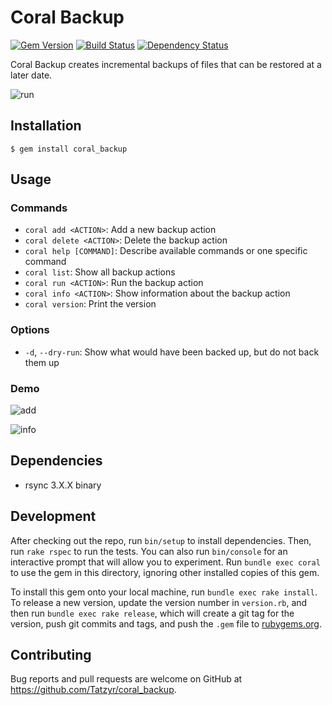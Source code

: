 # Coral Backup

[![Gem Version](https://badge.fury.io/rb/coral_backup.svg)](http://badge.fury.io/rb/coral_backup)
[![Build Status](https://travis-ci.org/Tatzyr/coral_backup.svg?branch=master)](https://travis-ci.org/Tatzyr/coral_backup)
[![Dependency Status](https://gemnasium.com/Tatzyr/coral_backup.svg)](https://gemnasium.com/Tatzyr/coral_backup)

Coral Backup creates incremental backups of files that can be restored at a later date.

![run](https://cloud.githubusercontent.com/assets/1025461/8147090/2d8be3bc-1299-11e5-8c46-50127cf74246.gif)

## Installation

```
$ gem install coral_backup
```

## Usage
### Commands

* `coral add <ACTION>`: Add a new backup action
* `coral delete <ACTION>`: Delete the backup action
* `coral help [COMMAND]`: Describe available commands or one specific command
* `coral list`: Show all backup actions
* `coral run <ACTION>`: Run the backup action
* `coral info <ACTION>`: Show information about the backup action
* `coral version`: Print the version

### Options

* `-d`, `--dry-run`: Show what would have been backed up, but do not back them up

### Demo

![add](https://cloud.githubusercontent.com/assets/1025461/8147087/22e5ba1e-1299-11e5-91b2-1d39add9febb.gif)

![info](https://cloud.githubusercontent.com/assets/1025461/8147088/2a55297e-1299-11e5-8a2d-222902419c6c.gif)

## Dependencies

* rsync 3.X.X binary

## Development

After checking out the repo, run `bin/setup` to install dependencies. Then, run `rake rspec` to run the tests. You can also run `bin/console` for an interactive prompt that will allow you to experiment. Run `bundle exec coral` to use the gem in this directory, ignoring other installed copies of this gem.

To install this gem onto your local machine, run `bundle exec rake install`. To release a new version, update the version number in `version.rb`, and then run `bundle exec rake release`, which will create a git tag for the version, push git commits and tags, and push the `.gem` file to [rubygems.org](https://rubygems.org).

## Contributing

Bug reports and pull requests are welcome on GitHub at https://github.com/Tatzyr/coral_backup.
